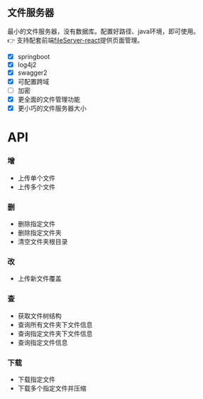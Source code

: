 文件服务器
---

最小的文件服务器，没有数据库。配置好路径、java环境，即可使用。  
👉 支持配套前端[fileServer-react](https://github.com/Yangandmore/fileserver-react)提供页面管理。

* [x] springboot
* [x] log4j2
* [x] swagger2
* [x] 可配置跨域
* [ ] 加密
* [x] 更全面的文件管理功能
* [x] 更小巧的文件服务器大小

# API

### 增
* 上传单个文件
* 上传多个文件

### 删
* 删除指定文件
* 删除指定文件夹
* 清空文件夹根目录

### 改
* 上传新文件覆盖

### 查
* 获取文件树结构
* 查询所有文件夹下文件信息
* 查询指定文件夹下文件信息
* 查询指定文件信息

### 下载
* 下载指定文件
* 下载多个指定文件并压缩